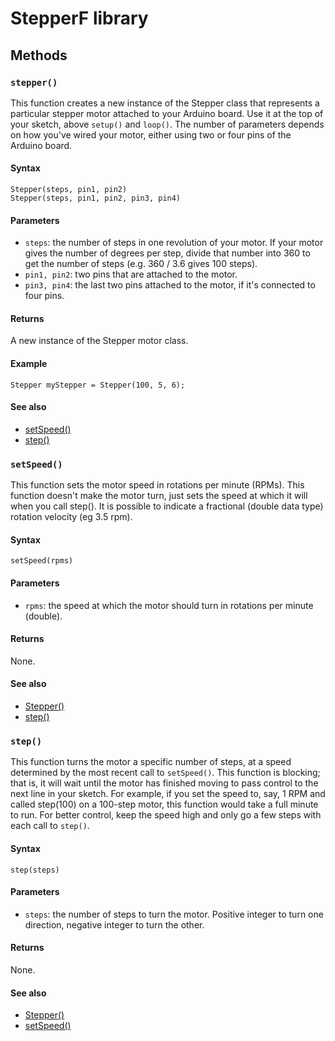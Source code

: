 # StepperF library

## Methods

### `stepper()`

This function creates a new instance of the Stepper class that represents a particular stepper motor attached to your Arduino board. Use it at the top of your sketch, above `setup()` and `loop()`. The number of parameters depends on how you've wired your motor, either using two or four pins of the Arduino board.

#### Syntax

```
Stepper(steps, pin1, pin2)
Stepper(steps, pin1, pin2, pin3, pin4)
```

#### Parameters

* `steps`: the number of steps in one revolution of your motor. If your motor gives the number of degrees per step, divide that number into 360 to get the number of steps (e.g. 360 / 3.6 gives 100 steps).
* `pin1, pin2`: two pins that are attached to the motor.
* `pin3, pin4`: the last two pins attached to the motor, if it's connected to four pins.

#### Returns

A new instance of the Stepper motor class.

#### Example

```
Stepper myStepper = Stepper(100, 5, 6);
```

#### See also

* [setSpeed()](#setspeed)
* [step()](#step)

### `setSpeed()`

This function sets the motor speed in rotations per minute (RPMs). This function doesn't make the motor turn, just sets the speed at which it will when you call step(). It is possible to indicate a fractional (double data type) rotation velocity (eg 3.5 rpm).

#### Syntax

```
setSpeed(rpms)
```

#### Parameters

* `rpms`: the speed at which the motor should turn in rotations per minute (double).

#### Returns

None.

#### See also

* [Stepper()](#stepper)
* [step()](#step)

### `step()`

This function turns the motor a specific number of steps, at a speed determined by the most recent call to `setSpeed()`. This function is blocking; that is, it will wait until the motor has finished moving to pass control to the next line in your sketch. For example, if you set the speed to, say, 1 RPM and called step(100) on a 100-step motor, this function would take a full minute to run. For better control, keep the speed high and only go a few steps with each call to `step()`.

#### Syntax

```
step(steps)
```

#### Parameters

* `steps`: the number of steps to turn the motor. Positive integer to turn one direction, negative integer to turn the other.

#### Returns

None.

#### See also

* [Stepper()](#stepper)
* [setSpeed()](#setspeed)